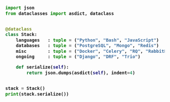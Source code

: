 <!-- Zero width character is used to put extra blank lines before and after code -->

<h3>
    
```python
​
import json
from dataclasses import asdict, dataclass


@dataclass
class Stack:
    languages   : tuple = ("Python", "Bash", "JavaScript")
    databases   : tuple = ("PostgreSQL", "Mongo", "Redis")
    misc        : tuple = ("Docker", "Celery", "RQ", "RabbitMQ")
    ongoing     : tuple = ("Django", "DRF", "Trio")

    def serialize(self):
        return json.dumps(asdict(self), indent=4)


stack = Stack()
print(stack.serialize())
​
```
</h3>
